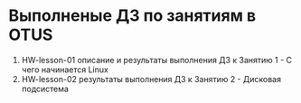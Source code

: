 # Выполненые ДЗ по занятиям в OTUS
1. HW-lesson-01 описание и результаты выполнения ДЗ к Занятию 1 - С чего начинается Linux
2. HW-lesson-02 результаты выполнения ДЗ к Занятию 2 - Дисковая подсистема
